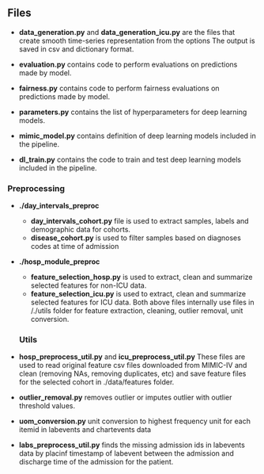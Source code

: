 

## Files

- **data_generation.py** and **data_generation_icu.py**
	are the files that create smooth time-series representation from the options 
  The output is saved in csv and dictionary format.
  
- **evaluation.py**
  contains code to perform evaluations on predictions made by model.
 
  
- **fairness.py**
  contains code to perform fairness evaluations on predictions made by model.
  
  
- **parameters.py**
  contains the list of hyperparameters for deep learning models.
  
 
  
- **mimic_model.py**
  contains definition of deep learning models included in the pipeline.
  
- **dl_train.py**
  contains the code to train and test deep learning models included in the pipeline.
 
### Preprocessing
- **./day_intervals_preproc**
  - **day_intervals_cohort.py** file is used to extract samples, labels and demographic data for cohorts.
  - **disease_cohort.py** is used to filter samples based on diagnoses codes at time of admission
  
- **./hosp_module_preproc**
  - **feature_selection_hosp.py** is used to extract, clean and summarize selected features for non-ICU data.
  - **feature_selection_icu.py** is used to extract, clean and summarize selected features for ICU data.
  Both above files internally use files in /./utils folder for feature extraction, cleaning, outlier removal, unit conversion.
  
  ### Utils

- **hosp_preprocess_util.py** and **icu_preprocess_util.py**
  These files are used to read original feature csv files downloaded from MIMIC-IV and clean (removing NAs, removing duplicates, etc) and
  save feature files for the selected cohort in ./data/features folder.
  
- **outlier_removal.py**
  removes outlier or imputes outlier with outlier threshold values.
  
- **uom_conversion.py**
  unit conversion to highest frequency unit for each itemid in labevents and chartevents data
  
- **labs_preprocess_util.py**
  finds the missing admission ids in labevents data by placinf timestamp of labevent between the admission and discharge time of the admission for the patient.
